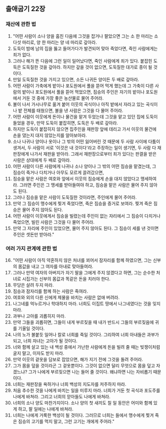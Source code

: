## 출애굽기 22장

### 재산에 관한 법
1. "어떤 사람이 소나 양을 훔친 다음에 그것을 잡거나 팔았으면 그는 소 한 마리는 소 다섯 마리로, 양 한 마리는 양 네 마리로 갚아라.
2. 도둑이 밤에 남의 집을 뚫고 들어가다가 발견되어 맞아 죽었다면, 죽인 사람에게는 죄가 없다.
3. 그러나 해가 뜬 다음에 그런 일이 일어났다면, 죽인 사람에게 죄가 있다. 붙잡힌 도둑은 도둑질한 것을 갚아라. 하지만 갚을 것이 없으면, 도둑질한 대가로 종이 될 것이다.
4. 만일 도둑질한 것을 가지고 있으면, 소든 나귀든 양이든 두 배로 갚아라.
5. 어떤 사람이 가축에게 밭이나 포도원에서 풀을 뜯어 먹게 했는데 그 가축이 다른 사람의 밭이나 포도원에서 풀을 뜯어 먹었으면, 짐승의 주인은 자기의 밭이나 포도원에서 거둔 것 중에 가장 좋은 농산물로 물어 주어라.
6. 불이 나서 가시나무로 옮겨 붙어 이웃의 곡식이나 아직 밭에서 자라고 있는 곡식이나 밭 전체를 태웠으면, 불을 낸 사람은 그것을 다 물어 주어라.
7. 어떤 사람이 이웃에게 돈이나 물건을 맡겨 두었는데 그것을 맡고 있던 집에 도둑이 들었을 경우, 만약 도둑이 붙잡히면, 도둑은 두 배로 갚아라.
8. 하지만 도둑이 붙잡히지 않으면 집주인을 재판장 앞에 데리고 가서 이웃의 물건에 손을 댔는지 대지 않았는지를 알아보아라.
9. 소나 나귀나 양이나 옷이나 그 밖의 어떤 잃어버린 것 때문에 두 사람 사이에 다툼이 생겨서, 두 사람이 서로 '이것은 내 것이다'라고 주장하는 일이 생기면, 두 사람 다 재판장에게 나가서 재판을 받아라. 그래서 재판장으로부터 죄가 있다는 판결을 받은 사람은 상대에게 두 배로 갚아라.
10. 어떤 사람이 다른 사람에게 나귀나 소나 양이나 그 밖의 어떤 짐승을 맡겼는데, 그 짐승이 죽거나 다치거나 아무도 모르게 끌려갔으면,
11. 짐승을 맡은 사람은 여호와 앞에서 이웃의 짐승에게 손을 대지 않았다고 맹세하여라. 그러면 주인은 그 맹세를 받아들여야 하고, 짐승을 맡은 사람은 물어 주지 않아도 된다.
12. 그러나 짐승을 맡은 사람이 도둑질한 것이라면, 주인에게 물어 주어라.
13. 만약 그 짐승이 맹수에게 찢겨 죽었다면, 죽은 짐승을 증거로 보여라. 찢겨 죽은 짐승은 물어 주지 않아도 된다.
14. 어떤 사람이 이웃에게서 짐승을 빌렸는데 주인이 없는 자리에서 그 짐승이 다치거나 죽었으면, 빌린 사람은 그것을 다 물어 주어라.
15. 만약 그 자리에 주인이 있었으면, 물어 주지 않아도 된다. 그 짐승이 세를 낸 것이면 주인은 셋돈만 받아라."
### 여러 가지 관계에 관한 법
16. "어떤 사람이 아직 약혼하지 않은 처녀를 꾀어서 잠자리를 함께 하였으면, 그는 신부의 몸값을 내고 그 여자를 아내로 맞아들여라.
17. 그러나 만약 여자의 아버지가 자기 딸을 그에게 주지 않겠다고 하면, 그는 순수한 처녀로 시집가는 신부의 몸값과 똑같은 돈을 치러야 한다.
18. 무당은 살려 두지 마라.
19. 짐승과 잠자리를 함께 하는 사람은 죽여라.
20. 여호와 외의 다른 신에게 제물을 바치는 사람은 없애 버려라.
21. 나그네를 억누르거나 학대하지 마라. 너희도 이집트 땅에서 나그네였다는 것을 잊지 마라.
22. 과부나 고아를 괴롭히지 마라.
23. 만약 그들을 괴롭히면, 그들이 내게 부르짖을 때 내가 반드시 그들의 부르짖음에 귀를 기울일 것이다.
24. 나의 노가 불붙듯 일어나 칼로 너희를 죽일 것이다. 그리하여 너희 아내들은 과부가 되고, 너희 자녀는 고아가 될 것이다.
25. 너와 함께 살고 있는 내 백성 중에서 가난한 사람에게 돈을 빌려 줄 때는 빚쟁이처럼 굴지 말고, 이자도 받지 마라.
26. 만약 이웃의 겉옷을 담보로 잡았으면, 해가 지기 전에 그것을 돌려 주어라.
27. 그가 몸을 덮을 것이라곤 그 겉옷뿐이다. 그것이 없으면 달리 무엇으로 몸을 덮고 자겠느냐? 그가 나에게 부르짖으면 나는 들어 줄 것이다. 왜냐하면 나는 자비롭기 때문이다.
28. 너희는 재판장을 욕하거나 너희 백성의 지도자를 저주하지 마라.
29. 처음 추수한 것을 나에게 바치는 일을 미루지 마라. 너희가 거둔 첫 곡식과 포도주를 나에게 바쳐라. 그리고 너희의 맏아들도 나에게 바쳐라.
30. 너희의 소나 양도 마찬가지이다. 소나 양의 첫 새끼도 칠 일 동안은 어미와 함께 있게 하고, 팔 일에는 나에게 바쳐라.
31. 너희는 나에게 거룩한 백성이 될 것이다. 그러므로 너희는 들에서 맹수에게 찢겨 죽은 짐승의 고기를 먹지 말고, 그런 고기는 개에게 주어라."